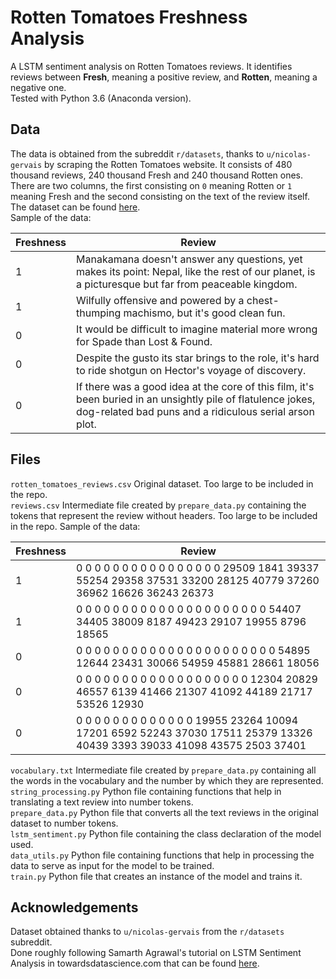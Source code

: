 # Rotten Tomatoes Freshness Analysis
A LSTM sentiment analysis on Rotten Tomatoes reviews. It identifies reviews between **Fresh**, meaning a positive review, and **Rotten**, meaning a negative one.\
Tested with Python 3.6 (Anaconda version).
## Data
The data is obtained from the subreddit `r/datasets`, thanks to `u/nicolas-gervais` by scraping the Rotten Tomatoes website. It consists of 480 thousand reviews, 240 thousand Fresh and 240 thousand Rotten ones. There are two columns, the first consisting on `0` meaning Rotten or `1` meaning Fresh and the second consisting on the text of the review itself. The dataset can be found [here](https://drive.google.com/file/d/1N8WCMci_jpDHwCVgSED-B9yts-q9_Bb5/view?usp=sharing).\
Sample of the data:

Freshness | Review
--- | ---
1 | Manakamana doesn't answer any questions, yet makes its point: Nepal, like the rest of our planet, is a picturesque but far from peaceable kingdom.
1 | Wilfully offensive and powered by a chest-thumping machismo, but it's good clean fun.
0 | It would be difficult to imagine material more wrong for Spade than Lost & Found.
0 | Despite the gusto its star brings to the role, it's hard to ride shotgun on Hector's voyage of discovery.
0 | If there was a good idea at the core of this film, it's been buried in an unsightly pile of flatulence jokes, dog-related bad puns and a ridiculous serial arson plot.

## Files
`rotten_tomatoes_reviews.csv` Original dataset. Too large to be included in the repo.\
`reviews.csv` Intermediate file created by `prepare_data.py` containing the tokens that represent the review without headers. Too large to be included in the repo. Sample of the data:

Freshness | Review
--- | ---
1 | 0 0 0 0 0 0 0 0 0 0 0 0 0 0 0 0 29509 1841 39337 55254 29358 37531 33200 28125 40779 37260 36962 16626 36243 26373
1 | 0 0 0 0 0 0 0 0 0 0 0 0 0 0 0 0 0 0 0 0 0 54407 34405 38009 8187 49423 29107 19955 8796 18565
0 | 0 0 0 0 0 0 0 0 0 0 0 0 0 0 0 0 0 0 0 0 0 0 54895 12644 23431 30066 54959 45881 28661 18056
0 | 0 0 0 0 0 0 0 0 0 0 0 0 0 0 0 0 0 0 0 12304 20829 46557 6139 41466 21307 41092 44189 21717 53526 12930
0 | 0 0 0 0 0 0 0 0 0 0 0 0 0 19955 23264 10094 17201 6592 52243 37030 17511 25379 13326 40439 3393 39033 41098 43575 2503 37401

`vocabulary.txt` Intermediate file created by `prepare_data.py` containing all the words in the vocabulary and the number by which they are represented.\
`string_processing.py` Python file containing functions that help in translating a text review into number tokens.\
`prepare_data.py` Python file that converts all the text reviews in the original dataset to number tokens.\
`lstm_sentiment.py` Python file containing the class declaration of the model used.\
`data_utils.py` Python file containing functions that help in processing the data to serve as input for the model to be trained.\
`train.py` Python file that creates an instance of the model and trains it.
## Acknowledgements
Dataset obtained thanks to `u/nicolas-gervais` from the `r/datasets` subreddit.\
Done roughly following Samarth Agrawal's tutorial on LSTM Sentiment Analysis in towardsdatascience.com that can be found [here](https://towardsdatascience.com/sentiment-analysis-using-lstm-step-by-step-50d074f09948).
